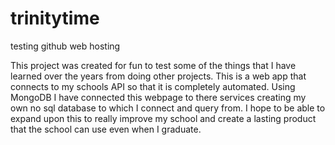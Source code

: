 # trinitytime
testing github web hosting

This project was created for fun to test some of the things that I have learned over the years from doing other projects. This is a web app that connects to my schools API so that it is completely automated. Using MongoDB I have connected this webpage to there services creating my own no sql database to which I connect and query from. I hope to be able to expand upon this to really improve my school and create a lasting product that the school can use even when I graduate. 
